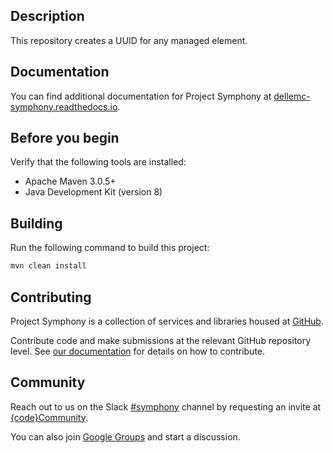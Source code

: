 

## Description

This repository creates a UUID for any managed element.

## Documentation
You can find additional documentation for Project Symphony at [dellemc-symphony.readthedocs.io](https://dellemc-symphony.readthedocs.io).

## Before you begin
Verify that the following tools are installed:

* Apache Maven 3.0.5+
* Java Development Kit (version 8)

## Building
Run the following command to build this project:
```bash
mvn clean install
```
## Contributing
Project Symphony is a collection of services and libraries housed at [GitHub][github].

Contribute code and make submissions at the relevant GitHub repository level. See [our documentation][contributing] for details on how to contribute.

## Community
Reach out to us on the Slack [#symphony][slack] channel by requesting an invite at [{code}Community][codecommunity].

You can also join [Google Groups][googlegroups] and start a discussion.
 
[slack]: https://codecommunity.slack.com/messages/symphony
[googlegroups]: https://groups.google.com/forum/#!forum/dellemc-symphony
[codecommunity]: http://community.codedellemc.com/
[contributing]: http://dellemc-symphony.readthedocs.io/en/latest/contributingtosymphony.html
[github]: https://github.com/dellemc-symphony
[documentation]: https://dellemc-symphony.readthedocs.io/en/latest/

